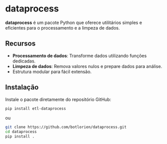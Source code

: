 # dataprocess

**dataprocess** é um pacote Python que oferece utilitários simples e eficientes para o processamento e a limpeza de dados.

## Recursos

- **Processamento de dados**: Transforme dados utilizando funções dedicadas.
- **Limpeza de dados**: Remova valores nulos e prepare dados para análise.
- Estrutura modular para fácil extensão.

## Instalação

Instale o pacote diretamente do repositório GitHub:

```bash
pip install etl-dataprocess
```
ou
``` bash
git clone https://github.com/botlorien/dataprocess.git
cd dataprocess
pip install .
```
